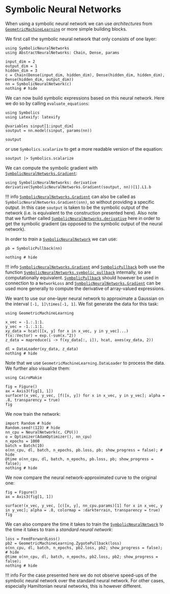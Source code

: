 # Symbolic Neural Networks

When using a symbolic neural network we can use *architectures* from [`GeometricMachineLearning`](https://github.com/JuliaGNI/GeometricMachineLearning.jl) or more simple building blocks.

We first call the symbolic neural network that only consists of one layer:

```@example snn
using SymbolicNeuralNetworks
using AbstractNeuralNetworks: Chain, Dense, params

input_dim = 2
output_dim = 1
hidden_dim = 3
c = Chain(Dense(input_dim, hidden_dim), Dense(hidden_dim, hidden_dim), Dense(hidden_dim, output_dim))
nn = SymbolicNeuralNetwork(c)
nothing # hide
```

We can now build symbolic expressions based on this neural network. Here we do so by calling `evaluate_equations`:

```@example snn
using Symbolics
using Latexify: latexify

@variables sinput[1:input_dim]
soutput = nn.model(sinput, params(nn))

soutput
```

or use `Symbolics.scalarize` to get a more readable version of the equation:

```@example snn
soutput |> Symbolics.scalarize
```

We can compute the symbolic gradient with [`SymbolicNeuralNetworks.Gradient`](@ref):

```@example snn
using SymbolicNeuralNetworks: derivative
derivative(SymbolicNeuralNetworks.Gradient(soutput, nn))[1].L1.b
```

!!! info
    [`SymbolicNeuralNetworks.Gradient`](@ref) can also be called as `SymbolicNeuralNetworks.Gradient(snn)`, so without providing a specific output. In this case `soutput` is taken to be the symbolic output of the network (i.e. is equivalent to the construction presented here). Also note that we further called [`SymbolicNeuralNetworks.derivative`](@ref) here in order to get the symbolic gradient (as opposed to the symbolic output of the neural network).

In order to *train* a [`SymbolicNeuralNetwork`](@ref) we can use:

```@example snn
pb = SymbolicPullback(nn)

nothing # hide
```

!!! info
    [`SymbolicNeuralNetworks.Gradient`](@ref) and [`SymbolicPullback`](@ref) both use the function [`SymbolicNeuralNetworks.symbolic_pullback`](@ref) internally, so are computationally equivalent. [`SymbolicPullback`](@ref) should however be used in connection to a `NetworkLoss` and [`SymbolicNeuralNetworks.Gradient`](@ref) can be used more generally to compute the derivative of array-valued expressions.

We want to use our one-layer neural network to approximate a Gaussian on the interval ``[-1, 1]\times[-1, 1]``. We fist generate the data for this task:

```@example snn
using GeometricMachineLearning

x_vec = -1.:.1:1.
y_vec = -1.:.1:1.
xy_data = hcat([[x, y] for x in x_vec, y in y_vec]...)
f(x::Vector) = exp.(-sum(x.^2))
z_data = mapreduce(i -> f(xy_data[:, i]), hcat, axes(xy_data, 2))

dl = DataLoader(xy_data, z_data)
nothing # hide
```

Note that we use `GeometricMachineLearning.DataLoader` to process the data. We further also visualize them: 

```@example snn
using CairoMakie

fig = Figure()
ax = Axis3(fig[1, 1])
surface!(x_vec, y_vec, [f([x, y]) for x in x_vec, y in y_vec]; alpha = .8, transparency = true)
fig
```

We now train the network:

```@example snn
import Random # hide
Random.seed!(123) # hide
nn_cpu = NeuralNetwork(c, CPU())
o = Optimizer(AdamOptimizer(), nn_cpu)
n_epochs = 1000
batch = Batch(10)
o(nn_cpu, dl, batch, n_epochs, pb.loss, pb; show_progress = false); # hide
@time o(nn_cpu, dl, batch, n_epochs, pb.loss, pb; show_progress = false);
nothing # hide
```

We now compare the neural network-approximated curve to the original one:

```@example snn
fig = Figure()
ax = Axis3(fig[1, 1])

surface!(x_vec, y_vec, [c([x, y], nn_cpu.params)[1] for x in x_vec, y in y_vec]; alpha = .8, colormap = :darkterrain, transparency = true)
fig
```

We can also compare the time it takes to train the [`SymbolicNeuralNetwork`](@ref) to the time it takes to train a *standard neural network*:

```@example snn
loss = FeedForwardLoss()
pb2 = GeometricMachineLearning.ZygotePullback(loss)
o(nn_cpu, dl, batch, n_epochs, pb2.loss, pb2; show_progress = false); # hide
@time o(nn_cpu, dl, batch, n_epochs, pb2.loss, pb2; show_progress = false);
nothing # hide
```

!!! info
    For the case presented here we do not observe speed-ups of the symbolic neural network over the standard neural network. For other cases, especially Hamiltonian neural networks, this is however different.